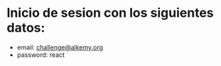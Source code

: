 

# Inicio de sesion con los siguientes datos:  

- email: challenge@alkemy.org 
- password: react
   
